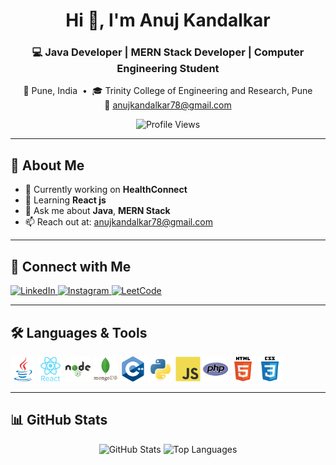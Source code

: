 <h1 align="center">Hi 👋, I'm Anuj Kandalkar</h1>
<h3 align="center">💻 Java Developer | MERN Stack Developer | Computer Engineering Student</h3>

<p align="center">
  📍 Pune, India &nbsp;•&nbsp; 🎓 Trinity College of Engineering and Research, Pune<br>
  📧 <a href="mailto:anujkandalkar78@gmail.com">anujkandalkar78@gmail.com</a>
</p>

<p align="center">
  <img src="https://komarev.com/ghpvc/?username=anujkandalkar&label=Profile%20Views&color=0e75b6&style=flat" alt="Profile Views" />
</p>

---

## 🚀 About Me

- 🔭 Currently working on **HealthConnect**
- 🌱 Learning **React js**
- 💬 Ask me about **Java**, **MERN Stack**
- 📫 Reach out at: [anujkandalkar78@gmail.com](mailto:anujkandalkar78@gmail.com)

---

## 🤝 Connect with Me

<p align="left">
  <a href="https://www.linkedin.com/in/anuj-kandalkar-241499260/" target="_blank">
    <img src="https://raw.githubusercontent.com/rahuldkjain/github-profile-readme-generator/master/src/images/icons/Social/linked-in-alt.svg" alt="LinkedIn" width="40" height="40"/>
  </a>
  <a href="https://www.instagram.com/anuj_kandalkar/?hl=en" target="_blank">
    <img src="https://raw.githubusercontent.com/rahuldkjain/github-profile-readme-generator/master/src/images/icons/Social/instagram.svg" alt="Instagram" width="40" height="40"/>
  </a>
  <a href="https://leetcode.com/u/anuj4249/" target="_blank">
    <img src="https://cdn.jsdelivr.net/gh/devicons/devicon/icons/leetcode/leetcode-original.svg" alt="LeetCode" width="40" height="40"/>
  </a>
</p>


---

## 🛠️ Languages & Tools

<p align="left">
  <a href="https://www.java.com/" target="_blank"><img src="https://raw.githubusercontent.com/devicons/devicon/master/icons/java/java-original.svg" alt="Java" width="40" height="40"/></a>
  <a href="https://reactjs.org/" target="_blank"><img src="https://raw.githubusercontent.com/devicons/devicon/master/icons/react/react-original-wordmark.svg" alt="React" width="40" height="40"/></a>
  <a href="https://nodejs.org/" target="_blank"><img src="https://raw.githubusercontent.com/devicons/devicon/master/icons/nodejs/nodejs-original-wordmark.svg" alt="Node.js" width="40" height="40"/></a>
  <a href="https://www.mongodb.com/" target="_blank"><img src="https://raw.githubusercontent.com/devicons/devicon/master/icons/mongodb/mongodb-original-wordmark.svg" alt="MongoDB" width="40" height="40"/></a>
  <a href="https://www.w3schools.com/cpp/" target="_blank"><img src="https://raw.githubusercontent.com/devicons/devicon/master/icons/cplusplus/cplusplus-original.svg" alt="C++" width="40" height="40"/></a>
  <a href="https://www.python.org/" target="_blank"><img src="https://raw.githubusercontent.com/devicons/devicon/master/icons/python/python-original.svg" alt="Python" width="40" height="40"/></a>
  <a href="https://developer.mozilla.org/en-US/docs/Web/JavaScript" target="_blank"><img src="https://raw.githubusercontent.com/devicons/devicon/master/icons/javascript/javascript-original.svg" alt="JavaScript" width="40" height="40"/></a>
  <a href="https://www.php.net/" target="_blank"><img src="https://raw.githubusercontent.com/devicons/devicon/master/icons/php/php-original.svg" alt="PHP" width="40" height="40"/></a>
  <a href="https://www.w3.org/html/" target="_blank"><img src="https://raw.githubusercontent.com/devicons/devicon/master/icons/html5/html5-original-wordmark.svg" alt="HTML5" width="40" height="40"/></a>
  <a href="https://www.w3schools.com/css/" target="_blank"><img src="https://raw.githubusercontent.com/devicons/devicon/master/icons/css3/css3-original-wordmark.svg" alt="CSS3" width="40" height="40"/></a>
</p>

---

## 📊 GitHub Stats

<p align="center">
  <img src="https://github-readme-stats.vercel.app/api?username=anujkandalkar&show_icons=true&theme=tokyonight" width="48%" alt="GitHub Stats"/>
  <img src="https://github-readme-stats.vercel.app/api/top-langs/?username=anujkandalkar&layout=compact&theme=tokyonight" width="48%" alt="Top Languages"/>
</p>
